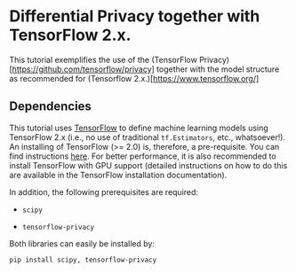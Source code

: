 # Differential Privacy together with TensorFlow 2.x.

This tutorial exemplifies the use of the (TensorFlow Privacy)[https://github.com/tensorflow/privacy] together with the model structure as recommended for (Tensorflow 2.x.)[https://www.tensorflow.org/]

## Dependencies

This tutorial uses [TensorFlow](https://www.tensorflow.org/) to define machine learning models using TensorFlow 2.x (i.e., no use of traditional `tf.Estimators`, etc., whatsoever!). An installing of TensorFlow (>= 2.0) is, therefore, a pre-requisite. You can find instructions [here](https://www.tensorflow.org/install/). For better performance, it is also recommended to install TensorFlow with GPU support (detailed instructions on how to do this are available in the TensorFlow installation documentation).

In addition, the following prerequisites are required:

* `scipy`

* `tensorflow-privacy`
 
Both libraries can easily be installed by:

```
pip install scipy, tensorflow-privacy
```